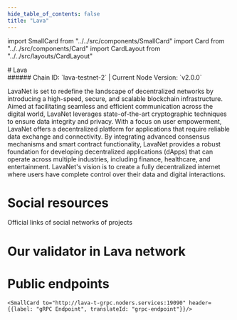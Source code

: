 ```yaml
---
hide_table_of_contents: false
title: "Lava"
---
```


import SmallCard from "../../src/components/SmallCard"
import Card from "../../src/components/Card"
import CardLayout from "../../src/layouts/CardLayout"

<div class="h1-with-icon icon-lava">
# Lava
</div>
###### Chain ID: `lava-testnet-2` | Current Node Version: `v2.0.0`


LavaNet is set to redefine the landscape of decentralized networks by introducing a high-speed, secure, and scalable blockchain infrastructure. Aimed at facilitating seamless and efficient communication across the digital world, LavaNet leverages state-of-the-art cryptographic techniques to ensure data integrity and privacy. With a focus on user empowerment, LavaNet offers a decentralized platform for applications that require reliable data exchange and connectivity. By integrating advanced consensus mechanisms and smart contract functionality, LavaNet provides a robust foundation for developing decentralized applications (dApps) that can operate across multiple industries, including finance, healthcare, and entertainment. LavaNet's vision is to create a fully decentralized internet where users have complete control over their data and digital interactions.

# Social resources
Official links of social networks of projects

<CardLayout autoFitEnabled={false}>
    <SmallCard to="https://www.lavanet.xyz/" header={{label: "Website", translateId: "social-telegram"}} iconPath="img/website-icon.svg"/>
    <SmallCard to="https://github.com/lavanet" header={{label: "GitHub", translateId: "social-telegram"}} iconPath="img/github-icon.svg"/>
    <SmallCard to="https://discord.gg/Tbk5NxTCdA" header={{label: "Discord", translateId: "social-telegram"}} iconPath="img/discord-icon.svg"/>
    <SmallCard to="https://twitter.com/lavanetxyz" header={{label: "X", translateId: "social-telegram"}} iconPath="img/x-icon.svg"/>
    
</CardLayout>

# Our validator in Lava network

<CardLayout autoFitEnabled={true}>
    <Card
        to="https://lava.explorers.guru/validator/lava@valoper1tkhehvca5uur6svd2l83lp704mlhc7xu32r2j4"
        header={{
            label: "[NODERS]TEAM",
            translateId: "development-setup",
        }}
        body={{
            label: "Trusted blockchain validator",
        }}
        iconPath="img/kotlin-icon.svg"
    />
</CardLayout>

# Public endpoints

<CardLayout autoFitEnabled={true}>
    <SmallCard to="https://lava-t-rpc.noders.services" header={{label: "RPC Endpoint", translateId: "rpc-endpoint"}}/>
    <SmallCard to="https://lava-t-api.noders.services" header={{label: "API Endpoint", translateId: "api-endpoint"}}/>
    
    <SmallCard to="http://lava-t-grpc.noders.services:19090" header={{label: "gRPC Endpoint", translateId: "grpc-endpoint"}}/>
</CardLayout>
